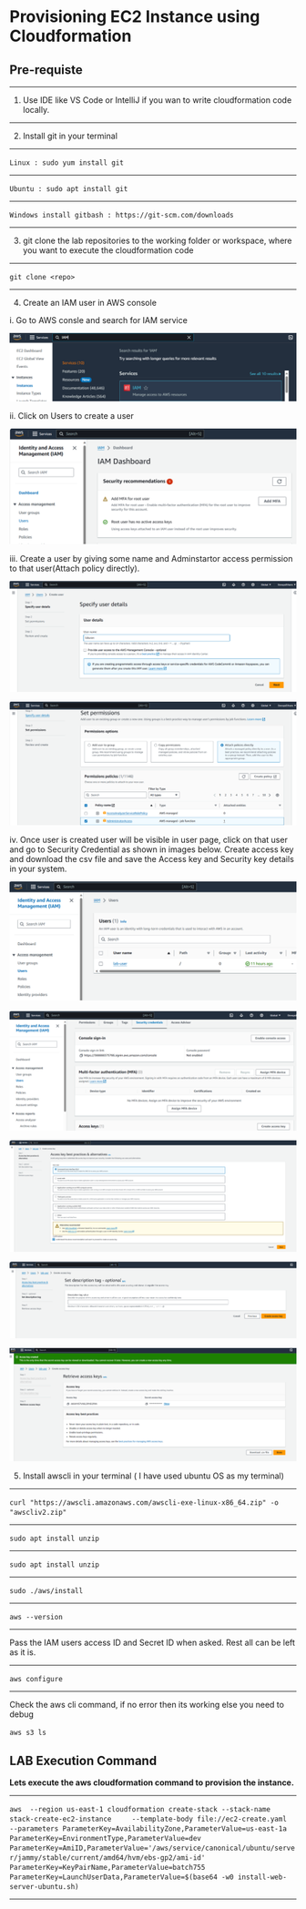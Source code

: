 # Provisioning EC2 Instance using Cloudformation

## Pre-requiste
---
1. Use IDE like VS Code or IntelliJ if you wan to write cloudformation code locally.
---
2. Install git in your terminal

---
`Linux : sudo yum install git`

---
`Ubuntu : sudo apt install git`

---
`Windows install gitbash : https://git-scm.com/downloads`

---
3. git clone the lab repositories to the working folder or workspace, where you want to execute the cloudformation code

---
`git clone <repo>`

---
4. Create an IAM user in AWS console

  i. Go to AWS consle and search for IAM service

  ![Alt text](image.png)

  ii. Click on Users to create a user

  ![Alt text](image-1.png)

  iii. Create a user  by giving some name and Adminstartor access permission to that user(Attach policy directly).

  ![Alt text](image-2.png)

  ![Alt text](image-3.png)

  iv. Once user is created user will be visible in user page, click on that user and go to Security Credential as shown in images below. Create access key and download the csv file and save the Access key and Security key details in your system.

  ![Alt text](image-4.png)

  ![Alt text](image-5.png)

  ![Alt text](image-6.png)

  ![Alt text](image-7.png)

  ![Alt text](image-8.png)

5. Install awscli in your terminal ( I have used ubuntu OS as my terminal)
---
`curl "https://awscli.amazonaws.com/awscli-exe-linux-x86_64.zip" -o "awscliv2.zip"`

---
`sudo apt install unzip`

---
`sudo apt install unzip`

---
`sudo ./aws/install`

---
`aws --version`

---

Pass the IAM users access ID and Secret ID when asked. Rest all can be left as it is.

---
`aws configure`

---
Check the aws cli command, if no error then its working else you need to debug

`aws s3 ls`

## LAB Execution Command

**Lets execute the aws cloudformation command to provision the instance.**

---
`aws  --region us-east-1 cloudformation create-stack --stack-name stack-create-ec2-instance     --template-body file://ec2-create.yaml    --parameters ParameterKey=AvailabilityZone,ParameterValue=us-east-1a ParameterKey=EnvironmentType,ParameterValue=dev ParameterKey=AmiID,ParameterValue='/aws/service/canonical/ubuntu/server/jammy/stable/current/amd64/hvm/ebs-gp2/ami-id' ParameterKey=KeyPairName,ParameterValue=batch755   ParameterKey=LaunchUserData,ParameterValue=$(base64 -w0 install-web-server-ubuntu.sh)`

---